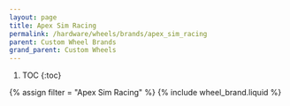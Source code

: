 ```yaml
---
layout: page
title: Apex Sim Racing
permalink: /hardware/wheels/brands/apex_sim_racing
parent: Custom Wheel Brands
grand_parent: Custom Wheels
---
```

1. TOC
{:toc}

{% assign filter = "Apex Sim Racing" %}
{% include wheel_brand.liquid %}

